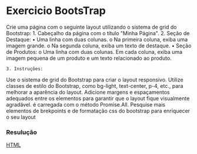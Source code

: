 # Exercicio BootsTrap

Crie uma página com o seguinte layout utilizando o sistema de grid do Bootstrap:
    1. Cabeçalho da página com o título "Minha Página".
    2. Seção de Destaque:
        • Uma linha com duas colunas.
            o Na primeira coluna, exiba uma imagem grande.
            o Na segunda coluna, exiba um texto de destaque.
        • Seção de Produtos:
            o Uma linha com duas colunas.
    Em cada coluna, exiba uma imagem pequena de um produto e um texto relacionado ao produto.

    3. Instruções:
Use o sistema de grid do Bootstrap para criar o layout responsivo.
Utilize classes de estilo do Bootstrap, como bg-light, text-center, p-4, etc., para melhorar a aparência do layout.
Adicione margens e espaçamentos adequados entre os elementos para garantir que o layout fique visualmente agradável. é carregada com o método Promise.All.
Pesquise mais elementos de brekpoints e de formatação css do bootstrap para enriquecer o seu layout


### Resulução
[HTML](https://github.com/thaisconto/Curso-ADS/tree/main/JavaScript_Web/Listas/Lista11/exercicio.html)
